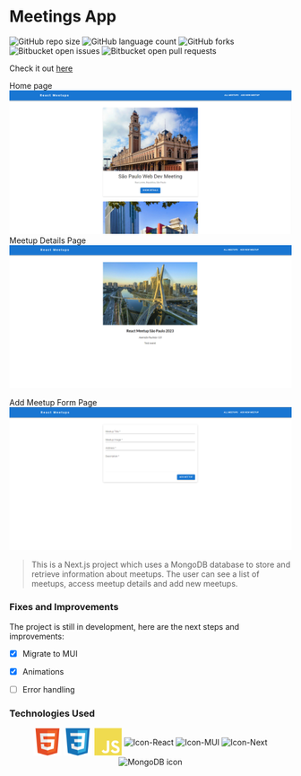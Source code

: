 # Meetings App

![GitHub repo size](https://img.shields.io/github/repo-size/mattgm97/Mettings-app?style=for-the-badge)
![GitHub language count](https://img.shields.io/github/languages/count/mattgm97/Mettings-app?style=for-the-badge)
![GitHub forks](https://img.shields.io/github/forks/mattgm97/Mettings-app?style=for-the-badge)
![Bitbucket open issues](https://img.shields.io/bitbucket/issues/mattgm97/Mettings-app?style=for-the-badge)
![Bitbucket open pull requests](https://img.shields.io/bitbucket/pr-raw/mattgm97/Mettings-app?style=for-the-badge)


Check it out <a href="https://mettings-app.vercel.app/" target="_blank">here</a>

Home page
<img src="/projectImages/home.png" alt="Home">
Meetup Details Page
<img src="/projectImages/details.png" alt="Details">

Add Meetup Form Page
<img src="/projectImages/addMeetup.png" alt="Add meetup form">

> This is a Next.js project which uses a MongoDB database to store and retrieve information about meetups. The user can see a list of meetups, access meetup details and add new meetups.

### Fixes and Improvements

The project is still in development, here are the next steps and improvements:

- [x] Migrate to MUI
- [x] Animations
- [ ] Error handling


### Technologies Used

   <div style="display: inline_block" align="center">

  <img align="center" alt="Icon-HTML" height="50" width="50" src="https://raw.githubusercontent.com/devicons/devicon/master/icons/html5/html5-original.svg" />
  <img align="center" alt="Icon-CSS" height="50" width="50" src="https://raw.githubusercontent.com/devicons/devicon/master/icons/css3/css3-original.svg" />
  <img align="center" alt="Icon-Javascript" height="50" width="50" src="https://raw.githubusercontent.com/devicons/devicon/master/icons/javascript/javascript-plain.svg" />
  <img align="center" alt="Icon-React" height="50" width="50" src="https://cdn.jsdelivr.net/gh/devicons/devicon/icons/react/react-original.svg" />
  <img align="center" alt="Icon-MUI" height="50" width="50" src="https://cdn.jsdelivr.net/gh/devicons/devicon/icons/materialui/materialui-original.svg" />
  <img align="center" alt="Icon-Next" height="50" width="50" src="https://cdn.jsdelivr.net/gh/devicons/devicon/icons/nextjs/nextjs-line.svg" />
  <img align="center" alt="MongoDB icon" height="50" width="50" src="https://cdn.jsdelivr.net/gh/devicons/devicon/icons/mongodb/mongodb-original-wordmark.svg" />
 
</div>
